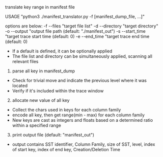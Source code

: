 translate key range in manifest file

USAGE "python3 ./manifest_translator.py -f [manifest_dump_file, ...]"

options are below:
-f --files "target file list"
-d --directory "target directory"
-o --output "output file path (default: "./manifest_out")
-s --start_time "target trace start time (default: 0)
-e --end_time "target trace end time (default: 0)

* If a default is defined, it can be optionally applied
* The file list and directory can be simultaneously applied, scanning all relevant files

1. parse all key in manifest_dump
  - Check for trivial move and indicate the previous level where it was located
  - Verify if it's included within the trace window
2. allocate new value of all key
  - Collect the chars used in keys for each column family
  - encode all key, then get range(min - max) for each column family
  - New keys are cast as integers and floats based on a determined ratio within a specified range
3. print output file (default: "manifest_out")
  - output contains SST identifier, Column Family, size of SST, level, index of start key, index of end key, Creation/Deletion Time